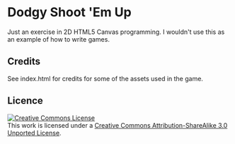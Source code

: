 # Dodgy Shoot 'Em Up

Just an exercise in 2D HTML5 Canvas programming. I wouldn't use this as an example of how to write games.

## Credits

See index.html for credits for some of the assets used in the game.

## Licence
<p><a rel="license" href="http://creativecommons.org/licenses/by-sa/3.0/"><img alt="Creative Commons License" style="border-width:0" src="http://i.creativecommons.org/l/by-sa/3.0/88x31.png" /></a><br />This work is licensed under a <a rel="license" href="http://creativecommons.org/licenses/by-sa/3.0/">Creative Commons Attribution-ShareAlike 3.0 Unported License</a>.</p>

